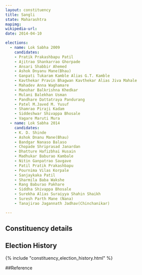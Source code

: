 ```yaml
---
layout: constituency
title: Sangli
state: Maharashtra
mapimg: 
wikipedia-url: 
date: 2014-04-10

elections: 
  - name: Lok Sabha 2009
    candidates: 
    - Pratik Prakashbapu Patil 
    - Ajitrao Shankarrao Ghorpade 
    - Ansari Shabbir Ahemed 
    - Ashok Dnyanu Mane(Bhau) 
    - Ganpati Tukaram Kamble Alias G.T. Kamble 
    - Kavthekar Pravin Bhagwan Kavthekar Alias Jiva Mahale 
    - Mahadev Anna Waghamare 
    - Manohar Balkrishna Khedkar 
    - Mulani Balekhan Usman 
    - Pandhare Dattatraya Pandurang 
    - Patel M.Javed M. Yusuf 
    - Shamrao Piraji Kadam 
    - Siddeshwar Shivappa Bhosale 
    - Vagare Maruti Mura  
  - name: Lok Sabha 2014
    candidates: 
    - K. D. Shinde 
    - Ashok Dnanu Mane(Bhau) 
    - Bandgar Nanaso Balaso 
    - Chopade Shriprasad Janardan 
    - Dhatture Hafizbhai Husain 
    - Madhukar Baburao Kambale 
    - Nitin Ganpatrao Savgave 
    - Patil Pratik Prakashbapu 
    - Pournima Vilas Korpale 
    - Sanjaykaka Patil 
    - Sharmila Baba Wakshe 
    - Rang Baburao Pakhare 
    - Siddha Shivappa Bhosale 
    - Surekha Alias Suraiyya Shahin Shaikh 
    - Suresh Parth Mane (Nana) 
    - Tanajirao Jagannath Jadhav(Chinchanikar)  

---
```


## Constituency details


## Election History
{% include "constituency_election_history.html" %}

##Reference
